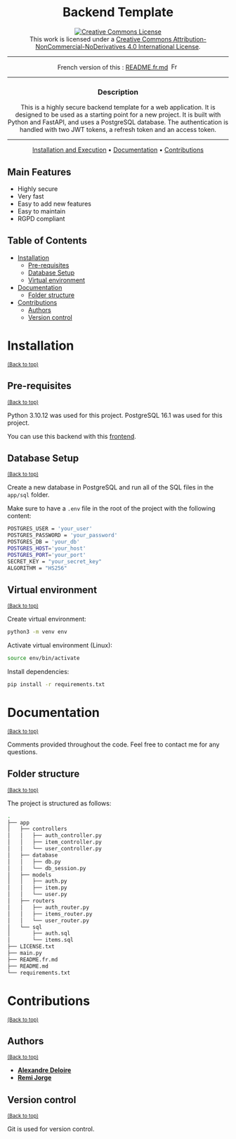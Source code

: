 <div align="center">

# Backend Template

<a rel="license" href="http://creativecommons.org/licenses/by-nc-nd/4.0/"><img alt="Creative Commons License" style="border-width:0" src="https://i.creativecommons.org/l/by-nc-nd/4.0/88x31.png" /></a><br />This work is licensed under a <a rel="license" href="http://creativecommons.org/licenses/by-nc-nd/4.0/">Creative Commons Attribution-NonCommercial-NoDerivatives 4.0 International License</a>.

---

French version of this : [README.fr.md](README.fr.md)
<a href="README.fr.md"><img src="https://upload.wikimedia.org/wikipedia/commons/thumb/c/c3/Flag_of_France.svg/1200px-Flag_of_France.svg.png" width="20" height="15" alt="French version"></a>

---

### **Description**

This is a highly secure backend template for a web application. It is designed to be used as a starting point for a new project. It is built with Python and FastAPI, and uses a PostgreSQL database. The authentication is handled with two JWT tokens, a refresh token and an access token.

---

[Installation and Execution](#installation) •
[Documentation](#documentation) •
[Contributions](#contributions)

</div>


## Main Features

- Highly secure
- Very fast
- Easy to add new features
- Easy to maintain
- RGPD compliant


## Table of Contents

- [Installation](#installation)
  - [Pre-requisites](#pre-requisites)
  - [Database Setup](#database-setup)
  - [Virtual environment](#virtual-environment)
- [Documentation](#documentation)
  - [Folder structure](#folder-structure)
- [Contributions](#contributions)
  - [Authors](#authors)
  - [Version control](#version-control)

# Installation
<sup>[(Back to top)](#table-of-contents)</sup>

## Pre-requisites
<sup>[(Back to top)](#table-of-contents)</sup>

Python 3.10.12 was used for this project.
PostgreSQL 16.1 was used for this project.

You can use this backend with this [frontend](https://github.com/alexdeloire/frontend-template).

## Database Setup
<sup>[(Back to top)](#table-of-contents)</sup>

Create a new database in PostgreSQL and run all of the SQL files in the `app/sql` folder.

Make sure to have a `.env` file in the root of the project with the following content:

```bash
POSTGRES_USER = 'your_user'
POSTGRES_PASSWORD = 'your_password'
POSTGRES_DB = 'your_db'
POSTGRES_HOST='your_host'
POSTGRES_PORT='your_port'
SECRET_KEY = "your_secret_key"
ALGORITHM = "HS256"
```

## Virtual environment
<sup>[(Back to top)](#table-of-contents)</sup>

Create virtual environment:

```bash
python3 -m venv env
```

Activate virtual environment (Linux):

```bash
source env/bin/activate
```

Install dependencies:

```bash
pip install -r requirements.txt
```

# Documentation
<sup>[(Back to top)](#table-of-contents)</sup>

Comments provided throughout the code. Feel free to contact me for any questions.


## Folder structure
<sup>[(Back to top)](#table-of-contents)</sup>

The project is structured as follows:
```bash
.
├── app
│   ├── controllers
│   │   ├── auth_controller.py
│   │   ├── item_controller.py
│   │   └── user_controller.py
│   ├── database
│   │   ├── db.py
│   │   └── db_session.py
│   ├── models
│   │   ├── auth.py
│   │   ├── item.py
│   │   └── user.py
│   ├── routers
│   │   ├── auth_router.py
│   │   ├── items_router.py
│   │   └── user_router.py
│   └── sql
│       ├── auth.sql
│       └── items.sql
├── LICENSE.txt
├── main.py
├── README.fr.md
├── README.md
└── requirements.txt
```

# Contributions
<sup>[(Back to top)](#table-of-contents)</sup>

## Authors
<sup>[(Back to top)](#table-of-contents)</sup>

- [**Alexandre Deloire**](https://github.com/alexdeloire)
- [**Remi Jorge**](https://github.com/RemiJorge)

## Version control
<sup>[(Back to top)](#table-of-contents)</sup>

Git is used for version control.